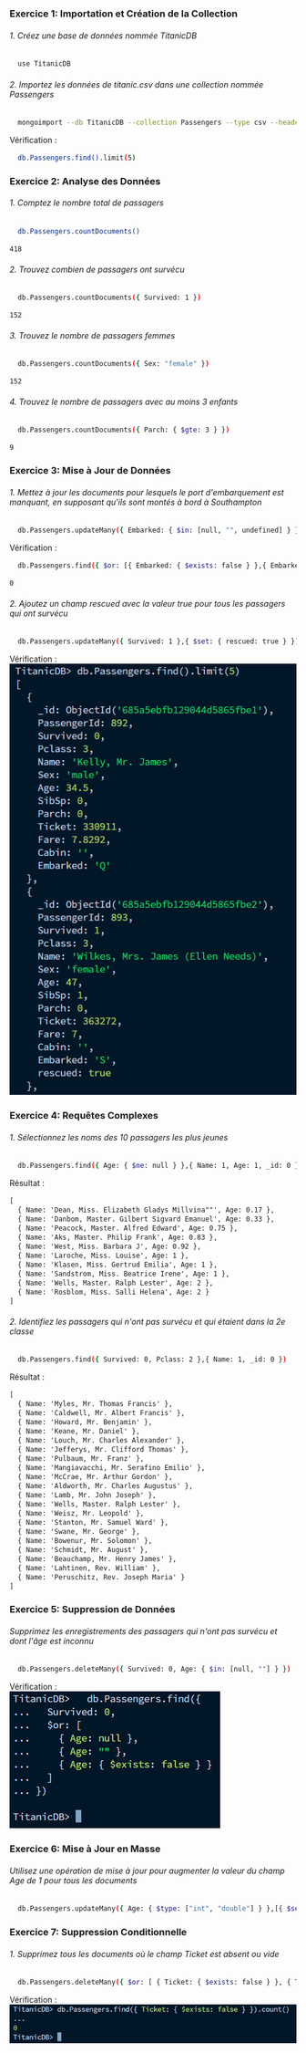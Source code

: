 ### Exercice 1: Importation et Création de la Collection

###### 1. Créez une base de données nommée TitanicDB

```bash
  use TitanicDB
```

###### 2. Importez les données de titanic.csv dans une collection nommée Passengers

```bash
  mongoimport --db TitanicDB --collection Passengers --type csv --headerline --file titanic.csv
```

Vérification :
```bash
  db.Passengers.find().limit(5)
```

### Exercice 2: Analyse des Données

###### 1. Comptez le nombre total de passagers

```bash
  db.Passengers.countDocuments()
```
```
418
```

###### 2. Trouvez combien de passagers ont survécu

```bash
  db.Passengers.countDocuments({ Survived: 1 })
```
```
152
```

###### 3. Trouvez le nombre de passagers femmes

```bash
  db.Passengers.countDocuments({ Sex: "female" })
```
```
152
```

###### 4. Trouvez le nombre de passagers avec au moins 3 enfants

```bash
  db.Passengers.countDocuments({ Parch: { $gte: 3 } })
```
```
9
```

### Exercice 3: Mise à Jour de Données

###### 1. Mettez à jour les documents pour lesquels le port d'embarquement est manquant, en supposant qu'ils sont montés à bord à Southampton

```bash
  db.Passengers.updateMany({ Embarked: { $in: [null, "", undefined] } },{ $set: { Embarked: "S" } })
```

Vérification :
```bash
  db.Passengers.find({ $or: [{ Embarked: { $exists: false } },{ Embarked: null },{ Embarked: "" }]})
```
```
0
```

###### 2. Ajoutez un champ rescued avec la valeur true pour tous les passagers qui ont survécu

```bash
  db.Passengers.updateMany({ Survived: 1 },{ $set: { rescued: true } })
```

Vérification :\
![img_3.png](img_3.png)

### Exercice 4: Requêtes Complexes

###### 1. Sélectionnez les noms des 10 passagers les plus jeunes

```bash
  db.Passengers.find({ Age: { $ne: null } },{ Name: 1, Age: 1, _id: 0 }).sort({ Age: 1 }).limit(10)
```

Résultat :
```
[
  { Name: 'Dean, Miss. Elizabeth Gladys Millvina""', Age: 0.17 },
  { Name: 'Danbom, Master. Gilbert Sigvard Emanuel', Age: 0.33 },
  { Name: 'Peacock, Master. Alfred Edward', Age: 0.75 },
  { Name: 'Aks, Master. Philip Frank', Age: 0.83 },
  { Name: 'West, Miss. Barbara J', Age: 0.92 },
  { Name: 'Laroche, Miss. Louise', Age: 1 },
  { Name: 'Klasen, Miss. Gertrud Emilia', Age: 1 },
  { Name: 'Sandstrom, Miss. Beatrice Irene', Age: 1 },
  { Name: 'Wells, Master. Ralph Lester', Age: 2 },
  { Name: 'Rosblom, Miss. Salli Helena', Age: 2 }
]
```

###### 2. Identifiez les passagers qui n'ont pas survécu et qui étaient dans la 2e classe

```bash
  db.Passengers.find({ Survived: 0, Pclass: 2 },{ Name: 1, _id: 0 })
```

Résultat :
```
[
  { Name: 'Myles, Mr. Thomas Francis' },
  { Name: 'Caldwell, Mr. Albert Francis' },
  { Name: 'Howard, Mr. Benjamin' },
  { Name: 'Keane, Mr. Daniel' },
  { Name: 'Louch, Mr. Charles Alexander' },
  { Name: 'Jefferys, Mr. Clifford Thomas' },
  { Name: 'Pulbaum, Mr. Franz' },
  { Name: 'Mangiavacchi, Mr. Serafino Emilio' },
  { Name: 'McCrae, Mr. Arthur Gordon' },
  { Name: 'Aldworth, Mr. Charles Augustus' },
  { Name: 'Lamb, Mr. John Joseph' },
  { Name: 'Wells, Master. Ralph Lester' },
  { Name: 'Weisz, Mr. Leopold' },
  { Name: 'Stanton, Mr. Samuel Ward' },
  { Name: 'Swane, Mr. George' },
  { Name: 'Bowenur, Mr. Solomon' },
  { Name: 'Schmidt, Mr. August' },
  { Name: 'Beauchamp, Mr. Henry James' },
  { Name: 'Lahtinen, Rev. William' },
  { Name: 'Peruschitz, Rev. Joseph Maria' }
]
```

### Exercice 5: Suppression de Données

###### Supprimez les enregistrements des passagers qui n'ont pas survécu et dont l'âge est inconnu

```bash
  db.Passengers.deleteMany({ Survived: 0, Age: { $in: [null, ""] } })
```

Vérification :\
![img_2.png](img_2.png)

### Exercice 6: Mise à Jour en Masse

###### Utilisez une opération de mise à jour pour augmenter la valeur du champ Age de 1 pour tous les documents

```bash
  db.Passengers.updateMany({ Age: { $type: ["int", "double"] } },[{ $set: { Age: { $add: ["$Age", 1] } } }])
```

### Exercice 7: Suppression Conditionnelle

###### 1. Supprimez tous les documents où le champ Ticket est absent ou vide

```bash
  db.Passengers.deleteMany({ $or: [ { Ticket: { $exists: false } }, { Ticket: null } ] })
```

Vérification :\
![img_4.png](img_4.png)